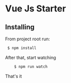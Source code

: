 Vue Js Starter
===============

Installing
-------------

From project root run:

```bash
 $ npm install
```

After that, start watching

```bash
    $ npm run watch
```

That's it
